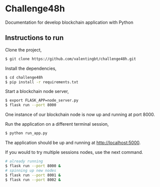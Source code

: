 # Challenge48h

Documentation for develop blockchain application with Python 

## Instructions to run

Clone the project,

```sh
$ git clone https://github.com/valentingbt/challenge48h.git
```

Install the dependencies,

```sh
$ cd challenge48h
$ pip install -r requirements.txt
```

Start a blockchain node server,

```sh
$ export FLASK_APP=node_server.py
$ flask run --port 8000
```

One instance of our blockchain node is now up and running at port 8000.


Run the application on a different terminal session,

```sh
$ python run_app.py
```

The application should be up and running at [http://localhost:5000](http://localhost:5000).

If you would to try multiple sessions nodes, use the next command.

```sh
# already running
$ flask run --port 8000 &
# spinning up new nodes
$ flask run --port 8001 &
$ flask run --port 8002 &
```

